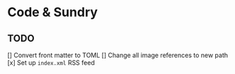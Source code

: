 # Code & Sundry

## TODO

[] Convert front matter to TOML
[] Change all image references to new path
[x] Set up `index.xml` RSS feed
